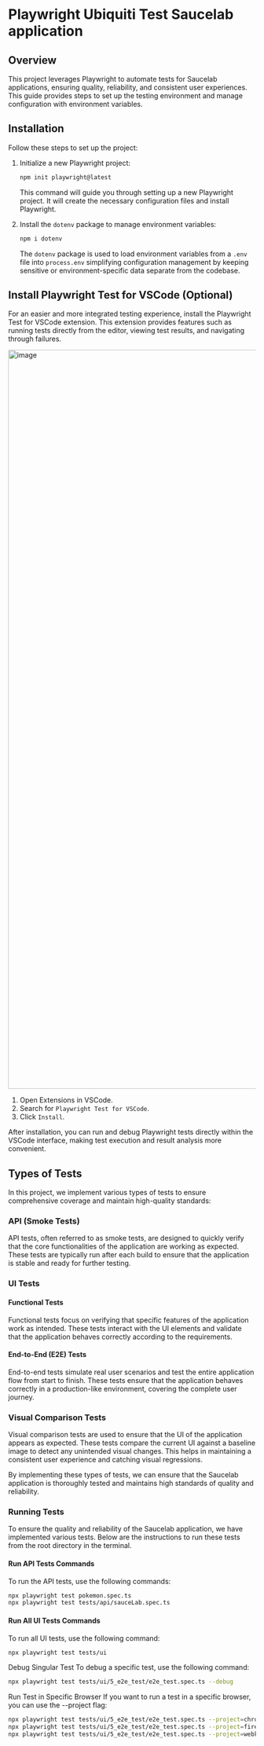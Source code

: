 # Playwright Ubiquiti Test Saucelab application

## Overview
This project leverages Playwright to automate tests for Saucelab applications, ensuring quality, reliability, and consistent user experiences. This guide provides steps to set up the testing environment and manage configuration with environment variables.

## Installation
Follow these steps to set up the project:

1. Initialize a new Playwright project:
    ```sh
    npm init playwright@latest
    ```
    This command will guide you through setting up a new Playwright project. It will create the necessary configuration files and install Playwright.

2. Install the `dotenv` package to manage environment variables:
    ```sh
    npm i dotenv
    ```
    The `dotenv` package is used to load environment variables from a `.env` file into `process.env` simplifying configuration management by keeping sensitive or environment-specific data separate from the codebase.

## Install Playwright Test for VSCode (Optional)
For an easier and more integrated testing experience, install the Playwright Test for VSCode extension. This extension provides features such as running tests directly from the editor, viewing test results, and navigating through failures.

<img width="1505" alt="image" src="https://github.com/user-attachments/assets/a2d88624-69c3-4a7b-b145-c24ade14c7ad">


1. Open Extensions in VSCode.
2. Search for `Playwright Test for VSCode`.
3. Click `Install`.

After installation, you can run and debug Playwright tests directly within the VSCode interface, making test execution and result analysis more convenient.

## Types of Tests
In this project, we implement various types of tests to ensure comprehensive coverage and maintain high-quality standards:

### API (Smoke Tests)
API tests, often referred to as smoke tests, are designed to quickly verify that the core functionalities of the application are working as expected. These tests are typically run after each build to ensure that the application is stable and ready for further testing.

### UI Tests

#### Functional Tests
Functional tests focus on verifying that specific features of the application work as intended. These tests interact with the UI elements and validate that the application behaves correctly according to the requirements.

#### End-to-End (E2E) Tests
End-to-end tests simulate real user scenarios and test the entire application flow from start to finish. These tests ensure that the application behaves correctly in a production-like environment, covering the complete user journey.

### Visual Comparison Tests
Visual comparison tests are used to ensure that the UI of the application appears as expected. These tests compare the current UI against a baseline image to detect any unintended visual changes. This helps in maintaining a consistent user experience and catching visual regressions.

By implementing these types of tests, we can ensure that the Saucelab application is thoroughly tested and maintains high standards of quality and reliability.

### Running Tests
To ensure the quality and reliability of the Saucelab application, we have implemented various tests. Below are the instructions to run these tests from the root directory in the terminal.

#### Run API Tests Commands
To run the API tests, use the following commands:

```sh
npx playwright test pokemon.spec.ts
npx playwright test tests/api/sauceLab.spec.ts
```

#### Run All UI Tests Commands
To run all UI tests, use the following command:
```sh
npx playwright test tests/ui
```

Debug Singular Test
To debug a specific test, use the following command:
```sh
npx playwright test tests/ui/5_e2e_test/e2e_test.spec.ts --debug
````
Run Test in Specific Browser
If you want to run a test in a specific browser, you can use the --project flag:
```sh
npx playwright test tests/ui/5_e2e_test/e2e_test.spec.ts --project=chromium
npx playwright test tests/ui/5_e2e_test/e2e_test.spec.ts --project=firefox
npx playwright test tests/ui/5_e2e_test/e2e_test.spec.ts --project=webkit
```
